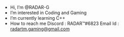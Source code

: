 - Hi, I’m @RADAR-G
- I’m interested in Coding and Gaming
- I’m currently learning C++
- How to reach me 
  Discord : RADAR™#6823
  Email Id : radartm.gaming@gmail.com
